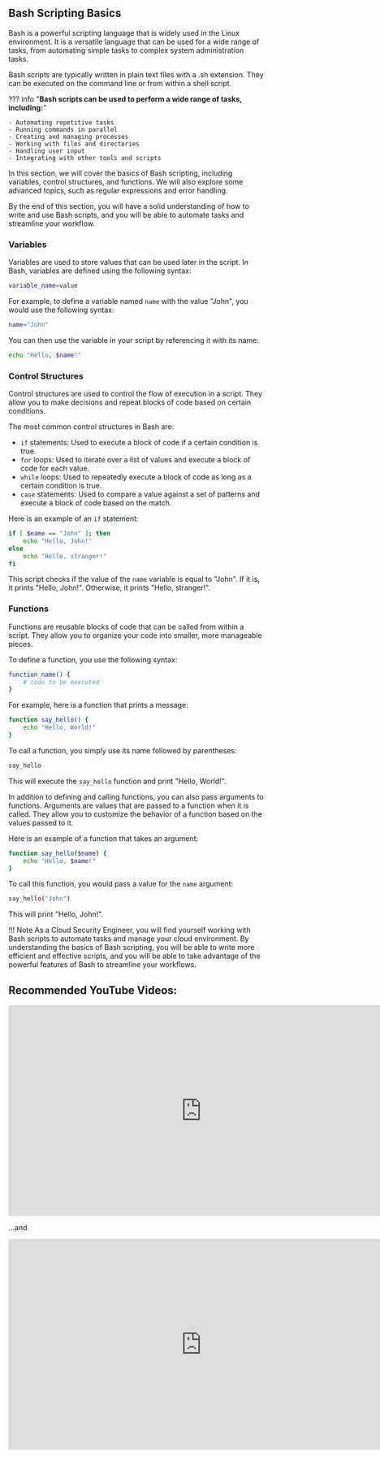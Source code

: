 ## Bash Scripting Basics

Bash is a powerful scripting language that is widely used in the Linux environment. It is a versatile language that can be used for a wide range of tasks, from automating simple tasks to complex system administration tasks.

Bash scripts are typically written in plain text files with a .sh extension. They can be executed on the command line or from within a shell script.

??? info "**Bash scripts can be used to perform a wide range of tasks, including:**"

    - Automating repetitive tasks
    - Running commands in parallel
    - Creating and managing processes
    - Working with files and directories
    - Handling user input
    - Integrating with other tools and scripts

In this section, we will cover the basics of Bash scripting, including variables, control structures, and functions. We will also explore some advanced topics, such as regular expressions and error handling.

By the end of this section, you will have a solid understanding of how to write and use Bash scripts, and you will be able to automate tasks and streamline your workflow.

### Variables

Variables are used to store values that can be used later in the script. In Bash, variables are defined using the following syntax:

```bash
variable_name=value
```

For example, to define a variable named `name` with the value "John", you would use the following syntax:

```bash
name="John"
```

You can then use the variable in your script by referencing it with its name:

```bash
echo "Hello, $name!"
```

### Control Structures

Control structures are used to control the flow of execution in a script. They allow you to make decisions and repeat blocks of code based on certain conditions.

The most common control structures in Bash are:

- `if` statements: Used to execute a block of code if a certain condition is true.
- `for` loops: Used to iterate over a list of values and execute a block of code for each value.
- `while` loops: Used to repeatedly execute a block of code as long as a certain condition is true.
- `case` statements: Used to compare a value against a set of patterns and execute a block of code based on the match.

Here is an example of an `if` statement:

```bash
if [ $name == "John" ]; then
    echo "Hello, John!"
else
    echo "Hello, stranger!"
fi
```

This script checks if the value of the `name` variable is equal to "John". If it is, it prints "Hello, John!". Otherwise, it prints "Hello, stranger!".

### Functions

Functions are reusable blocks of code that can be called from within a script. They allow you to organize your code into smaller, more manageable pieces.

To define a function, you use the following syntax:

```bash
function_name() {
    # code to be executed
}
```

For example, here is a function that prints a message:

```bash
function say_hello() {
    echo "Hello, World!"
}
```

To call a function, you simply use its name followed by parentheses:

```bash
say_hello
```

This will execute the `say_hello` function and print "Hello, World!".

In addition to defining and calling functions, you can also pass arguments to functions. Arguments are values that are passed to a function when it is called. They allow you to customize the behavior of a function based on the values passed to it.

Here is an example of a function that takes an argument:

```bash
function say_hello($name) {
    echo "Hello, $name!"
}
```

To call this function, you would pass a value for the `name` argument:

```bash
say_hello("John")
```

This will print "Hello, John!".

!!! Note
    As a Cloud Security Engineer, you will find yourself working with Bash scripts to automate tasks and manage your cloud environment. By understanding the basics of Bash scripting, you will be able to write more efficient and effective scripts, and you will be able to take advantage of the powerful features of Bash to streamline your workflows.




## Recommended YouTube Videos:

<iframe width="760" height="415" src="https://www.youtube.com/embed/PNhq_4d-5ek" title="Bash Scripting Tutorial for Beginners" frameborder="0" allow="accelerometer; autoplay; clipboard-write; encrypted-media; gyroscope; picture-in-picture; web-share" referrerpolicy="strict-origin-when-cross-origin" allowfullscreen></iframe>

...and

<iframe width="760" height="415" src="https://www.youtube.com/embed/tK9Oc6AEnR4" title="Bash Scripting Tutorial for Beginners" frameborder="0" allow="accelerometer; autoplay; clipboard-write; encrypted-media; gyroscope; picture-in-picture; web-share" referrerpolicy="strict-origin-when-cross-origin" allowfullscreen></iframe>